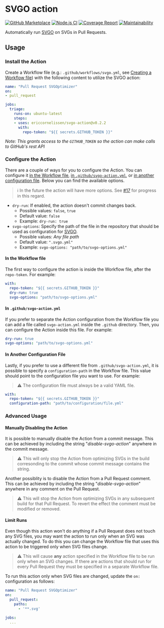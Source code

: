 # SVGO action

[![GitHub Marketplace][marketplace-image]][marketplace-url]
[![Node.js CI][ci-image]][ci-url]
[![Coverage Report][coverage-image]][coverage-url]
[![Maintainability][maintainability-image]][maintainability-url]

Automatically run [SVGO] on SVGs in Pull Requests.

## Usage

### Install the Action

Create a Workflow file (e.g.: `.github/workflows/svgo.yml`, see [Creating a
Workflow file]) with the following content to utilize the SVGO action:

```yaml
name: "Pull Request SVGOptimizer"
on:
- pull_request

jobs:
  triage:
    runs-on: ubuntu-latest
    steps:
    - uses: ericcornelissen/svgo-action@v0.2.2
      with:
        repo-token: "${{ secrets.GITHUB_TOKEN }}"
```

_Note: This grants access to the `GITHUB_TOKEN` so the action can make calls to
GitHub's rest API_

### Configure the Action

There are a couple of ways for you to configure the Action. You can configure it
[in the Workflow file], [in `.github/svgo-action.yml`], or [in another
configuration file]. Below you can find the available options.

> :information_source: In the future the action will have more options. See
> [#17] for progress in this regard.

- `dry-run`: If enabled, the action doesn't commit changes back.
  - Possible values: `false`, `true`
  - Default value: `false`
  - Example: `dry-run: true`
- `svgo-options`: Specify the path of the file in the repository that should be
  used as configuration for [SVGO].
  - Possible values: _Any file path_
  - Default value: `".svgo.yml"`
  - Example: `svgo-options: "path/to/svgo-options.yml"`

#### In the Workflow file

The first way to configure the action is inside the Workflow file, after the
`repo-token`. For example:

```yaml
with:
  repo-token: "${{ secrets.GITHUB_TOKEN }}"
  dry-run: true
  svgo-options: "path/to/svgo-options.yml"
```

#### In `.github/svgo-action.yml`

If you prefer to separate the Action configuration from the Workflow file you
can add a file called `svgo-action.yml` inside the `.github` directory. Then,
you can configure the Action inside this file. For example:

```yaml
dry-run: true
svgo-options: "path/to/svgo-options.yml"
```

#### In Another Configuration File

Lastly, if you prefer to use a different file from `.github/svgo-action.yml`,
it is possible to specify a `configuration-path` in the Workflow file. This
value should point to the configuration file you want to use. For example:

> :warning: The configuration file must always be a valid YAML file.

```yaml
with:
  repo-token: "${{ secrets.GITHUB_TOKEN }}"
  configuration-path: "path/to/configuration/file.yml"
```

### Advanced Usage

#### Manually Disabling the Action

It is possible to manually disable the Action from a commit message. This can be
achieved by including the string "_disable-svgo-action_" anywhere in the commit
message.

> :warning: This will only stop the Action from optimizing SVGs in the build
> corresonding to the commit whose commit message contains the string.

Another possiblity is to disable the Action from a Pull Request comment. This
can be achieved by including the string "_disable-svgo-action_" anywhere in any
comment on the Pull Request.

> :warning: This will stop the Action from optimizing SVGs in any subsequent
> build for that Pull Request. To revert the effect the comment must be modified
> or removed.

#### Limit Runs

Even though this action won't do anything if a Pull Request does not touch any
SVG files, you may want the action to run only when an SVG was actually changed.
To do this you can change the Workflow file that uses this action to be
triggered only when SVG files change.

> :warning: This will cause **any** action specified in the Workflow file to be
> run only when an SVG changes. If there are actions that should run for every
> Pull Request they must be specified in a separate Workflow file.

To run this action only when SVG files are changed, update the `on:`
configuration as follows:

```yaml
name: "Pull Request SVGOptimizer"
on:
  pull_request:
    paths:
      - '**.svg'

jobs:
  ...
```

[marketplace-image]: https://img.shields.io/badge/Marketplace-v0.2.2-undefined.svg?logo=github&logoColor=white&style=flat
[marketplace-url]: https://github.com/marketplace/actions/svgo-action
[ci-url]: https://github.com/ericcornelissen/svgo-action/actions?query=workflow%3A%22Node.js+CI%22+branch%3Adevelop
[ci-image]: https://github.com/ericcornelissen/svgo-action/workflows/Node.js%20CI/badge.svg
[coverage-url]: https://codecov.io/gh/ericcornelissen/svgo-action
[coverage-image]: https://codecov.io/gh/ericcornelissen/svgo-action/branch/develop/graph/badge.svg
[maintainability-image]: https://api.codeclimate.com/v1/badges/4b1085a28f00ec5f9225/maintainability
[maintainability-url]: https://codeclimate.com/github/ericcornelissen/svgo-action/maintainability
[SVGO]: https://github.com/svg/svgo
[Creating a Workflow file]: https://help.github.com/en/articles/configuring-a-workflow#creating-a-workflow-file
[in the Workflow file]: #in-the-workflow-file
[in `.github/svgo-action.yml`]: #in-githubsvgo-actionyml
[in another configuration file]: #in-another-configuration-file
[#17]: https://github.com/ericcornelissen/svgo-action/issues/17
